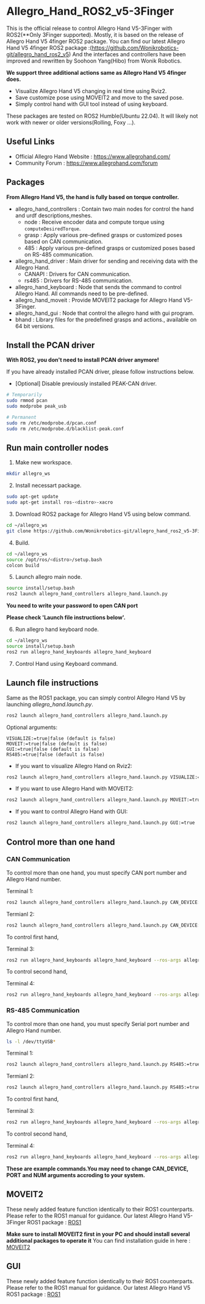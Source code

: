 # Allegro_Hand_ROS2_v5-3Finger

This is the official release to control Allegro Hand V5-3Finger with ROS2(**Only 3Finger supported). Mostly, it is based on the release of Allegro Hand V5 4finger ROS2 package.
You can find our latest Allegro Hand V5 4finger ROS2 package :(https://github.com/Wonikrobotics-git/allegro_hand_ros2_v5)
And the interfaces and controllers have been improved and rewritten by Soohoon Yang(Hibo) from Wonik Robotics.

**We support three additional actions same as Allegro Hand V5 4finger does.**
- Visualize Allegro Hand V5 changing in real time using Rviz2.
- Save customize pose using MOVEIT2 and move to the saved pose.
- Simply control hand with GUI tool instead of using keyboard.

These packages are tested on ROS2 Humble(Ubuntu 22.04). It will likely not work with newer or older versions(Rolling, Foxy ...).

## Useful Links
- Official Allegro Hand Website : https://www.allegrohand.com/
- Community Forum :  https://www.allegrohand.com/forum

## Packages

**From Allegro Hand V5, the hand is fully based on torque controller.** 

- allegro_hand_controllers : Contain two main nodes for control the hand and urdf descriptions,meshes.
	- node : Receive encoder data and compute torque using `computeDesiredTorque`.
	- grasp : Apply various pre-defined grasps or customized poses based on CAN communication.
   	- 485 : Apply various pre-defined grasps or customized poses based on RS-485 communication.
- allegro_hand_driver : Main driver for sending and receiving data with the Allegro Hand.
  	- CANAPI : Drivers for CAN communication.
  	- rs485 : Drivers for RS-485 communication.
- allegro_hand_keyboard : Node that sends the command to control Allegro Hand. All commands need to be pre-defined.
- allegro_hand_moveit : Provide MOVEIT2 package for Allegro Hand V5-3Finger.
- allegro_hand_gui : Node that control the allegro hand with gui program.
- bhand : Library files for the predefined grasps and actions., available on 64 bit versions.

## Install the PCAN driver

**With ROS2, you don't need to install PCAN driver anymore!**

If you have already installed PCAN driver, please follow instructions below.
- [Optional] Disable previously installed PEAK-CAN driver.
~~~bash
# Temporarily
sudo rmmod pcan
sudo modprobe peak_usb

# Permanent
sudo rm /etc/modprobe.d/pcan.conf
sudo rm /etc/modprobe.d/blacklist-peak.conf
~~~

## Run main controller nodes

1. Make new workspace.
~~~bash
mkdir allegro_ws
~~~

2. Install necessart package.
~~~bash
sudo apt-get update
sudo apt-get install ros-<distro>-xacro
~~~

3. Download ROS2 package for Allegro Hand V5 using below command.
~~~bash
cd ~/allegro_ws
git clone https://github.com/Wonikrobotics-git/allegro_hand_ros2_v5-3Finger.git
~~~

4. Build.
~~~bash
cd ~/allegro_ws
source /opt/ros/<distro>/setup.bash
colcon build
~~~

5. Launch allegro main node.
~~~bash
source install/setup.bash
ros2 launch allegro_hand_controllers allegro_hand.launch.py
~~~
**You need to write your password to open CAN port**


**Please check 'Launch file instructions below'.**

6. Run allegro hand keyboard node.
~~~bash
cd ~/allegro_ws
source install/setup.bash
ros2 run allegro_hand_keyboards allegro_hand_keyboard
~~~

7. Control Hand using Keyboard command.

## Launch file instructions

Same as the ROS1 package, you can simply control Allegro Hand V5 by launching *allegro_hand.launch.py*.
~~~bash
ros2 launch allegro_hand_controllers allegro_hand.launch.py
~~~

Optional arguments:
~~~
VISUALIZE:=true|false (default is false)
MOVEIT:=true|false (default is false)
GUI:=true|false (default is false)
RS485:=true|false (default is false)
~~~

- If you want to visualize Allegro Hand on Rviz2:
~~~bash
ros2 launch allegro_hand_controllers allegro_hand.launch.py VISUALIZE:=true
~~~

- If you want to use Allegro Hand with MOVEIT2:
~~~bash
ros2 launch allegro_hand_controllers allegro_hand.launch.py MOVEIT:=true
~~~

- If you want to control Allegro Hand with GUI:
~~~bash
ros2 launch allegro_hand_controllers allegro_hand.launch.py GUI:=true
~~~

## Control more than one hand

### CAN Communication
To control more than one hand, you must specify CAN port number and Allegro Hand number.

Terminal 1:
~~~bash
ros2 launch allegro_hand_controllers allegro_hand.launch.py CAN_DEVICE:=can0 NUM:=0
~~~

Termianl 2:
~~~bash
ros2 launch allegro_hand_controllers allegro_hand.launch.py CAN_DEVICE:=can1 NUM:=1
~~~

To control first hand,

Terminal 3:
~~~bash
ros2 run allegro_hand_keyboards allegro_hand_keyboard --ros-args allegroHand_0/lib_cmd:=allegroHand_0/lib_cmd
~~~

To control second hand,

Terminal 4:
~~~bash
ros2 run allegro_hand_keyboards allegro_hand_keyboard --ros-args allegroHand_0/lib_cmd:=allegroHand_1/lib_cmd
~~~

### RS-485 Communication
To control more than one hand, you must specify Serial port number and Allegro Hand number.
~~~bash
ls -l /dev/ttyUSB*
~~~

Terminal 1:
~~~bash
ros2 launch allegro_hand_controllers allegro_hand.launch.py RS485:=true PORT:=/dev/ttyUSB0 NUM:=0
~~~

Termianl 2:
~~~bash
ros2 launch allegro_hand_controllers allegro_hand.launch.py RS485:=true PORT:=/dev/ttyUSB1 NUM:=0
~~~

To control first hand,

Terminal 3:
~~~bash
ros2 run allegro_hand_keyboards allegro_hand_keyboard --ros-args allegroHand_0/lib_cmd:=allegroHand_0/lib_cmd
~~~

To control second hand,

Terminal 4:
~~~bash
ros2 run allegro_hand_keyboards allegro_hand_keyboard --ros-args allegroHand_0/lib_cmd:=allegroHand_1/lib_cmd
~~~

**These are example commands.You may need to change CAN_DEVICE, PORT and NUM arguments accroding to your system.**
## MOVEIT2 

These newly added feature function identically to their ROS1 counterparts. Please refer to the ROS1 manual for guidance.
Our latest Allegro Hand V5-3Finger ROS1 package : [ROS1](https://github.com/Wonikrobotics-git/allegro_hand_ros_v5-3Finger)

**Make sure to install MOVEIT2 first in your PC and should install several additional packages to operate it**
You can find installation guide in here : [MOVEIT2](https://moveit.picknik.ai/main/doc/tutorials/getting_started/getting_started.html)

## GUI

These newly added feature function identically to their ROS1 counterparts. Please refer to the ROS1 manual for guidance.
Our latest Allegro Hand V5 ROS1 package : [ROS1](https://github.com/Wonikrobotics-git/allegro_hand_ros_v5-3Finger)
